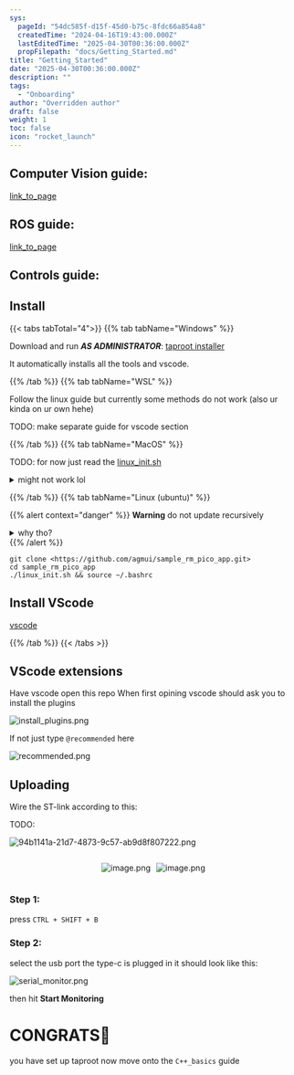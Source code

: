 ```yaml
---
sys:
  pageId: "54dc585f-d15f-45d0-b75c-8fdc66a854a8"
  createdTime: "2024-04-16T19:43:00.000Z"
  lastEditedTime: "2025-04-30T00:36:00.000Z"
  propFilepath: "docs/Getting_Started.md"
title: "Getting_Started"
date: "2025-04-30T00:36:00.000Z"
description: ""
tags:
  - "Onboarding"
author: "Overridden author"
draft: false
weight: 1
toc: false
icon: "rocket_launch"
---
```


## Computer Vision guide:

[link_to_page](86d45bc0-388b-4d26-8848-44f255f73d0e)

## ROS guide:

[link_to_page](3c76c1de-ec8f-46d6-8b0a-294005edc2d5)

## Controls guide:

## Install

{{< tabs tabTotal="4">}}
{{% tab tabName="Windows" %}}

Download and run _**AS ADMINISTRATOR**_: [taproot installer](https://github.com/Thornbots/TeachingFreshies/releases/tag/1.0)

It automatically installs all the tools and vscode.

{{% /tab %}}
{{% tab tabName="WSL" %}}

Follow the linux guide but currently some methods do not work (also ur kinda on ur own hehe)

TODO: make separate guide for vscode section

{{% /tab %}}
{{% tab tabName="MacOS" %}}

TODO: for now just read the [linux_init.sh](https://github.com/agmui/sample_rm_pico_app/blob/main/linux_init.sh)

<details>
<summary>might not work lol</summary>

`brew install libusb pkg-config`

Next install: [vscode](https://code.visualstudio.com/Download)

</details>

{{% /tab %}}
{{% tab tabName="Linux (ubuntu)" %}}

{{% alert context="danger" %}}
**Warning** do not update recursively
<details>
<summary>why tho?</summary>
There are some submodules that may go on for a while (like tinyusb) and I highly
recommend you don't need to get them.
If you want to see what submodules I update just look in `linux_init.sh`
</details>
{{% /alert %}}

```shell
git clone <https://github.com/agmui/sample_rm_pico_app.git>
cd sample_rm_pico_app
./linux_init.sh && source ~/.bashrc
```

## Install VScode

[vscode](https://code.visualstudio.com/Download)

{{% /tab %}}
{{< /tabs >}}

## VScode extensions

Have vscode open this repo
When first opining vscode should ask you to install the plugins

![install_plugins.png](https://prod-files-secure.s3.us-west-2.amazonaws.com/d518164a-d88e-44d1-a4ee-3adb3bd8bce0/89bd30f0-1825-4e77-867b-0a41ce370880/install_plugins.png?X-Amz-Algorithm=AWS4-HMAC-SHA256&X-Amz-Content-Sha256=UNSIGNED-PAYLOAD&X-Amz-Credential=ASIAZI2LB466QHDBNI6K%2F20250806%2Fus-west-2%2Fs3%2Faws4_request&X-Amz-Date=20250806T133439Z&X-Amz-Expires=3600&X-Amz-Security-Token=IQoJb3JpZ2luX2VjED4aCXVzLXdlc3QtMiJHMEUCIBL26QVBCA2ZuzmCHLFSMsupqZnvhPiOTnKrWfWrGmCXAiEAyLGXKdkGfGWU7LDslom4ND7gdSwFNGeTPdGGxxPTNIEq%2FwMIdhAAGgw2Mzc0MjMxODM4MDUiDHTsyCcP%2Fc8%2BR6nEdyrcAyzIKHicFcN28bgvzXDcroPPa7rDZDbh%2F35fWhtXa5jJGhT80sUEP5HdCQEkq5fvuVv871l%2FWmvYiC%2BvzFmoTIbAOVmPlj9FVuMw%2B8KCZpnXMTQt3mjvJlBjRTnwjOJoq77P9dkEI3x80ouOF1TqXlgrC8DhgDRHCR51R%2FLaaXwqV%2FUFyIpfxmHUhyubu1D0b%2By2CqW5179xgYy7UW8QnHYkTeuZ4b7wSg3Xt3LseJpzwK%2F9dFoBhyXYq2yzrxxIQRI%2BFcBAk%2BW2J7IQVY%2FaY6pXUcahJ8jV%2BiwD5ImSBj5I74J3BPyhQLLdTP9508T8Vg6YZ%2BJz0niYlrzRihNYJL2ZmgKvSYOIPcPJFrKUTVk74F6jgDMVXoPDhAD8qkCi1hPkR9mdyULXnkhjgkYMichGeDhGoyRoVwNBSlE2qeoT1Tgdv7TU%2Fua%2BKZTi8lCyEx4jviriA0P9clzQjfK%2FVAUJK2CIiK59xoBGNzVNabyo0tWazfDZ7ZTYeIE4OMyGwkmiHhXKlUjB2x%2FgFMvkmLY1DViZUYPelFjiGXEA%2FeNNmAwivBxl5YNbxB0ym5VWdRaPEAvJoXlx3Tg1nSTpBiQCtEDKWg3zRh0C1msPTVxKfn6aiueys0ZccOKoMN%2BtzcQGOqUBwIJ6%2FEG8xKmx65B4hP5p8nH%2BdhI%2FqS1A6zeS%2BlBREenv2fo747Pflh96lvXfpCjKAs2JsxlPiclQXJKd2shnEUp3R65hOlQFVrFXaT4E1bMATl2oYHFakF%2BnD7a%2BD0UZoJWpaQA1aDVfMiED056VNIWByxYuXT12wk1AnPKZXU9XdHJl0CPqWP1Ta%2BEjG69JPVqS%2FS0ESPT12PIuBcL9IKy7HctM&X-Amz-Signature=89b15af41b6d2d96cadf660d2cd2cd7ab7a3095bb7b6257d6b85090471e4c942&X-Amz-SignedHeaders=host&x-amz-checksum-mode=ENABLED&x-id=GetObject)

If not just type `@recommended` here  

![recommended.png](https://prod-files-secure.s3.us-west-2.amazonaws.com/d518164a-d88e-44d1-a4ee-3adb3bd8bce0/61e661e9-5d85-4dfc-be0d-8d2097a5e793/recommended.png?X-Amz-Algorithm=AWS4-HMAC-SHA256&X-Amz-Content-Sha256=UNSIGNED-PAYLOAD&X-Amz-Credential=ASIAZI2LB466QHDBNI6K%2F20250806%2Fus-west-2%2Fs3%2Faws4_request&X-Amz-Date=20250806T133439Z&X-Amz-Expires=3600&X-Amz-Security-Token=IQoJb3JpZ2luX2VjED4aCXVzLXdlc3QtMiJHMEUCIBL26QVBCA2ZuzmCHLFSMsupqZnvhPiOTnKrWfWrGmCXAiEAyLGXKdkGfGWU7LDslom4ND7gdSwFNGeTPdGGxxPTNIEq%2FwMIdhAAGgw2Mzc0MjMxODM4MDUiDHTsyCcP%2Fc8%2BR6nEdyrcAyzIKHicFcN28bgvzXDcroPPa7rDZDbh%2F35fWhtXa5jJGhT80sUEP5HdCQEkq5fvuVv871l%2FWmvYiC%2BvzFmoTIbAOVmPlj9FVuMw%2B8KCZpnXMTQt3mjvJlBjRTnwjOJoq77P9dkEI3x80ouOF1TqXlgrC8DhgDRHCR51R%2FLaaXwqV%2FUFyIpfxmHUhyubu1D0b%2By2CqW5179xgYy7UW8QnHYkTeuZ4b7wSg3Xt3LseJpzwK%2F9dFoBhyXYq2yzrxxIQRI%2BFcBAk%2BW2J7IQVY%2FaY6pXUcahJ8jV%2BiwD5ImSBj5I74J3BPyhQLLdTP9508T8Vg6YZ%2BJz0niYlrzRihNYJL2ZmgKvSYOIPcPJFrKUTVk74F6jgDMVXoPDhAD8qkCi1hPkR9mdyULXnkhjgkYMichGeDhGoyRoVwNBSlE2qeoT1Tgdv7TU%2Fua%2BKZTi8lCyEx4jviriA0P9clzQjfK%2FVAUJK2CIiK59xoBGNzVNabyo0tWazfDZ7ZTYeIE4OMyGwkmiHhXKlUjB2x%2FgFMvkmLY1DViZUYPelFjiGXEA%2FeNNmAwivBxl5YNbxB0ym5VWdRaPEAvJoXlx3Tg1nSTpBiQCtEDKWg3zRh0C1msPTVxKfn6aiueys0ZccOKoMN%2BtzcQGOqUBwIJ6%2FEG8xKmx65B4hP5p8nH%2BdhI%2FqS1A6zeS%2BlBREenv2fo747Pflh96lvXfpCjKAs2JsxlPiclQXJKd2shnEUp3R65hOlQFVrFXaT4E1bMATl2oYHFakF%2BnD7a%2BD0UZoJWpaQA1aDVfMiED056VNIWByxYuXT12wk1AnPKZXU9XdHJl0CPqWP1Ta%2BEjG69JPVqS%2FS0ESPT12PIuBcL9IKy7HctM&X-Amz-Signature=7a5d8c5add52ca78be665b742ed4a287ac296c77e45efdd7d69fba9212992920&X-Amz-SignedHeaders=host&x-amz-checksum-mode=ENABLED&x-id=GetObject)

## Uploading

Wire the ST-link according to this:

TODO:

![94b1141a-21d7-4873-9c57-ab9d8f807222.png](https://prod-files-secure.s3.us-west-2.amazonaws.com/d518164a-d88e-44d1-a4ee-3adb3bd8bce0/e5fad17d-ab82-4300-9f4c-505ab4b1202c/94b1141a-21d7-4873-9c57-ab9d8f807222.png?X-Amz-Algorithm=AWS4-HMAC-SHA256&X-Amz-Content-Sha256=UNSIGNED-PAYLOAD&X-Amz-Credential=ASIAZI2LB466QHDBNI6K%2F20250806%2Fus-west-2%2Fs3%2Faws4_request&X-Amz-Date=20250806T133439Z&X-Amz-Expires=3600&X-Amz-Security-Token=IQoJb3JpZ2luX2VjED4aCXVzLXdlc3QtMiJHMEUCIBL26QVBCA2ZuzmCHLFSMsupqZnvhPiOTnKrWfWrGmCXAiEAyLGXKdkGfGWU7LDslom4ND7gdSwFNGeTPdGGxxPTNIEq%2FwMIdhAAGgw2Mzc0MjMxODM4MDUiDHTsyCcP%2Fc8%2BR6nEdyrcAyzIKHicFcN28bgvzXDcroPPa7rDZDbh%2F35fWhtXa5jJGhT80sUEP5HdCQEkq5fvuVv871l%2FWmvYiC%2BvzFmoTIbAOVmPlj9FVuMw%2B8KCZpnXMTQt3mjvJlBjRTnwjOJoq77P9dkEI3x80ouOF1TqXlgrC8DhgDRHCR51R%2FLaaXwqV%2FUFyIpfxmHUhyubu1D0b%2By2CqW5179xgYy7UW8QnHYkTeuZ4b7wSg3Xt3LseJpzwK%2F9dFoBhyXYq2yzrxxIQRI%2BFcBAk%2BW2J7IQVY%2FaY6pXUcahJ8jV%2BiwD5ImSBj5I74J3BPyhQLLdTP9508T8Vg6YZ%2BJz0niYlrzRihNYJL2ZmgKvSYOIPcPJFrKUTVk74F6jgDMVXoPDhAD8qkCi1hPkR9mdyULXnkhjgkYMichGeDhGoyRoVwNBSlE2qeoT1Tgdv7TU%2Fua%2BKZTi8lCyEx4jviriA0P9clzQjfK%2FVAUJK2CIiK59xoBGNzVNabyo0tWazfDZ7ZTYeIE4OMyGwkmiHhXKlUjB2x%2FgFMvkmLY1DViZUYPelFjiGXEA%2FeNNmAwivBxl5YNbxB0ym5VWdRaPEAvJoXlx3Tg1nSTpBiQCtEDKWg3zRh0C1msPTVxKfn6aiueys0ZccOKoMN%2BtzcQGOqUBwIJ6%2FEG8xKmx65B4hP5p8nH%2BdhI%2FqS1A6zeS%2BlBREenv2fo747Pflh96lvXfpCjKAs2JsxlPiclQXJKd2shnEUp3R65hOlQFVrFXaT4E1bMATl2oYHFakF%2BnD7a%2BD0UZoJWpaQA1aDVfMiED056VNIWByxYuXT12wk1AnPKZXU9XdHJl0CPqWP1Ta%2BEjG69JPVqS%2FS0ESPT12PIuBcL9IKy7HctM&X-Amz-Signature=79795db7040f0b5a82d23b3cef952e08d42e002aa0b91b70a07b489486d23401&X-Amz-SignedHeaders=host&x-amz-checksum-mode=ENABLED&x-id=GetObject)

<div style="display: flex;flex-direction: row; column-gap:10px; max-width: 630px;justify-content: center;">
<div>

![image.png](https://prod-files-secure.s3.us-west-2.amazonaws.com/d518164a-d88e-44d1-a4ee-3adb3bd8bce0/210ecb78-1116-4d7b-b9b7-2292f66fa2c2/image.png?X-Amz-Algorithm=AWS4-HMAC-SHA256&X-Amz-Content-Sha256=UNSIGNED-PAYLOAD&X-Amz-Credential=ASIAZI2LB466RNFHOMBS%2F20250806%2Fus-west-2%2Fs3%2Faws4_request&X-Amz-Date=20250806T133442Z&X-Amz-Expires=3600&X-Amz-Security-Token=IQoJb3JpZ2luX2VjED4aCXVzLXdlc3QtMiJHMEUCIQDqXm%2FW1V0ypTCW1wOT9o%2Fk93ncJbtiDQtgu4vFI2wSnAIgJcJt9y5Ph%2BCkJvAJlD5qjS6YFfqKXQkfBxizevE12bkq%2FwMIdhAAGgw2Mzc0MjMxODM4MDUiDLlXqc19bGq%2FmMFZ7SrcA9fMszrEN%2FBPRvTXW0iAfqW9xUQQfV%2BJAHew1G69%2FzhmeQc%2Bd82WIFFizlapKA5TgL2vSzY9nMOLyVxyLZRpmlA92ZET%2FOmdOtoazWS9e4JEEbyx5RvsPMo%2FKx6tvZE87tDM4lZFY1eNwEe2AX7%2FfcOkH2ASIT2ltoJBHBFJ0QOaALPWdgtHGXaZoGIyim0f3nc7lx%2BH%2Ff9rWM%2B4Ug0XKz8XZlNsdMXz3BsJOE7UivZ2AFXbnF3MFLzusNc6%2BidG7Ao9bRragAOea%2BtKntrMXy%2FbVuMEmRLTHNlylNvAaDZEDxZIPKrGD9LJk2kQXNUkkkkche3tgPgK8TlXpfdmbx4Hk3qMBwpqS5B1cHTfuHq64GkxD8iVw7kCjPfCCpFX%2BnE1lyQwq0dlR4uyZDO2OhAxJe4Tp8J4WmucBuPWks%2FPTRz105k4oUHyPbEiNpDprUe5%2Bw1kjR9xAgRo2PJtj9DiomPxDDapy0pRHovoVVAhcksA1GzsxPHvGJxHPpzZJw%2BfC0x4jP6j8klmqW%2FX87XoOKCN3xu1yxMByyulFZ%2F89V61PmKysuCN80v353jqnW2G4XTY%2BWzqEPPkjspy2vES0oigZRhE%2Bcfmto89Igin3Ci%2BxWW9xVMY8eF2MNWtzcQGOqUBMtvSVzfM4NjYlIT29qeZ5HI3N04p0Zqy%2FRrEDjx7jIlviZ42FuGeciFes%2Flzy38ZiY70vToVJkFNVS7F88n%2BUYy2dGrQf64kbn26JG6ysBIqNkTw%2B55cOh%2F%2B8umipKmJLvnKBuaj3cL%2BSh8hKcBmqSQE9Zs0rMYknizf6VuaUFa5f9poFWOgOg5qPmRDI%2FJGDMAQSg4eeC5kOfgOtiSUEGTGtxke&X-Amz-Signature=65effb1148b561465458a11d1df25811168b001b952a953de9e4c756c381c709&X-Amz-SignedHeaders=host&x-amz-checksum-mode=ENABLED&x-id=GetObject)

</div>
<div>

![image.png](https://prod-files-secure.s3.us-west-2.amazonaws.com/d518164a-d88e-44d1-a4ee-3adb3bd8bce0/33a0fd0f-8ca6-4a86-8e09-26e95ded1fff/image.png?X-Amz-Algorithm=AWS4-HMAC-SHA256&X-Amz-Content-Sha256=UNSIGNED-PAYLOAD&X-Amz-Credential=ASIAZI2LB466XKABGA67%2F20250806%2Fus-west-2%2Fs3%2Faws4_request&X-Amz-Date=20250806T133442Z&X-Amz-Expires=3600&X-Amz-Security-Token=IQoJb3JpZ2luX2VjED4aCXVzLXdlc3QtMiJHMEUCIEV9H4C3XDMnSmQpE%2Barz9lj%2FILgjhfKukExlVP4m4R7AiEAkxUZt7Ax4hgckJrTQcFawYnmXF6O5w1DDdvi9hQsyDYq%2FwMIdhAAGgw2Mzc0MjMxODM4MDUiDEYWpC27W7x8hmtYfSrcA%2BEMxmmN7m0dFAiPgX4MUWUncAZ4OYwOub2g2omOO%2BMhh9PrUNrECRQFTOuLItvanaVuX%2BRBK7ZegIiOQJBNTYOaaNQ9HpnDsFVxb0XZCADyQazT4jehlW7VyVoswih2bm3yoSOuoBjVbWXb4KD9IIYro60EX72%2Bk3kpVeqd22fjSZOmqQg1%2F1RR4us1uuHe6e7zhdVFm0lYHCJRlQigWbV6yTXljmspLMX5oIsmPR234PYK95urJ5uUNPzmoNaTSRgRHEJdoCMYOofDOS2noFe0IHSf4QSU0cT1REzDh6fTfLPzm9%2FO%2FzhFDPN1APsOQB7WZ%2Fa%2BI4RNr7qjXAEA5pDmj01N6oJO%2BAmW99o5v5T5lgUSmSMfTrNXYu2f210B9qhDvWsxEmOCweHjVPkrnBEJOq1iRop2bfbC%2B%2BwX0dFn6mss611gWv9erOTWOJrIQv3TPU8ZYkrAZvOgCs5TV0IM7rXbtTiimn6svW69w1sGm93TATB%2B8h5%2FFZRO%2BqnmoyIQzWCoJfM3M3bhF1iTKr4pTIfq8VRYoEgqCFH0GaZdXPYrftV34J6K5%2FuLCkmu%2F%2Bx6udXZnSIU0UT3akLCvSHxadFycMinVoHTKN1zCKDXgrctqNpUkDAspW%2BTMJ%2BuzcQGOqUBWJIBS71td95Vqkkeh7gOyiy4bgezmejJp8WQ4iW83QzJDvxSRtdrRGGPbShDdzQgpQxPc71QIJ7P3f9n1XFThg9%2B3R%2B40IkKuB%2BPKO6ZcVddHbU8RnvyfeUTdCRhwOifjFGsCALYfc3iai%2FboBC1WdRGQJXGDUiduFZpf1GemfHYaIGczsGDvee70gqunqbY%2FgMhqOw25ImNPBTILZK0cqLJqw3x&X-Amz-Signature=341b495874d44d17e575790e79193ea93fd4d592b12652b613e5616dcc38cfb2&X-Amz-SignedHeaders=host&x-amz-checksum-mode=ENABLED&x-id=GetObject)

</div>
</div>

### Step 1:

press `CTRL + SHIFT + B`

### Step 2:

select the usb port the type-c is plugged in it should look like this:

![serial_monitor.png](https://prod-files-secure.s3.us-west-2.amazonaws.com/d518164a-d88e-44d1-a4ee-3adb3bd8bce0/f03f4774-05d4-4393-b6a0-d5efb6d315ab/serial_monitor.png?X-Amz-Algorithm=AWS4-HMAC-SHA256&X-Amz-Content-Sha256=UNSIGNED-PAYLOAD&X-Amz-Credential=ASIAZI2LB466QHDBNI6K%2F20250806%2Fus-west-2%2Fs3%2Faws4_request&X-Amz-Date=20250806T133439Z&X-Amz-Expires=3600&X-Amz-Security-Token=IQoJb3JpZ2luX2VjED4aCXVzLXdlc3QtMiJHMEUCIBL26QVBCA2ZuzmCHLFSMsupqZnvhPiOTnKrWfWrGmCXAiEAyLGXKdkGfGWU7LDslom4ND7gdSwFNGeTPdGGxxPTNIEq%2FwMIdhAAGgw2Mzc0MjMxODM4MDUiDHTsyCcP%2Fc8%2BR6nEdyrcAyzIKHicFcN28bgvzXDcroPPa7rDZDbh%2F35fWhtXa5jJGhT80sUEP5HdCQEkq5fvuVv871l%2FWmvYiC%2BvzFmoTIbAOVmPlj9FVuMw%2B8KCZpnXMTQt3mjvJlBjRTnwjOJoq77P9dkEI3x80ouOF1TqXlgrC8DhgDRHCR51R%2FLaaXwqV%2FUFyIpfxmHUhyubu1D0b%2By2CqW5179xgYy7UW8QnHYkTeuZ4b7wSg3Xt3LseJpzwK%2F9dFoBhyXYq2yzrxxIQRI%2BFcBAk%2BW2J7IQVY%2FaY6pXUcahJ8jV%2BiwD5ImSBj5I74J3BPyhQLLdTP9508T8Vg6YZ%2BJz0niYlrzRihNYJL2ZmgKvSYOIPcPJFrKUTVk74F6jgDMVXoPDhAD8qkCi1hPkR9mdyULXnkhjgkYMichGeDhGoyRoVwNBSlE2qeoT1Tgdv7TU%2Fua%2BKZTi8lCyEx4jviriA0P9clzQjfK%2FVAUJK2CIiK59xoBGNzVNabyo0tWazfDZ7ZTYeIE4OMyGwkmiHhXKlUjB2x%2FgFMvkmLY1DViZUYPelFjiGXEA%2FeNNmAwivBxl5YNbxB0ym5VWdRaPEAvJoXlx3Tg1nSTpBiQCtEDKWg3zRh0C1msPTVxKfn6aiueys0ZccOKoMN%2BtzcQGOqUBwIJ6%2FEG8xKmx65B4hP5p8nH%2BdhI%2FqS1A6zeS%2BlBREenv2fo747Pflh96lvXfpCjKAs2JsxlPiclQXJKd2shnEUp3R65hOlQFVrFXaT4E1bMATl2oYHFakF%2BnD7a%2BD0UZoJWpaQA1aDVfMiED056VNIWByxYuXT12wk1AnPKZXU9XdHJl0CPqWP1Ta%2BEjG69JPVqS%2FS0ESPT12PIuBcL9IKy7HctM&X-Amz-Signature=47bc77050f94b57978b4f7c724defa083a487ac16d3e9d8d491130945a4ee73f&X-Amz-SignedHeaders=host&x-amz-checksum-mode=ENABLED&x-id=GetObject)

then hit **Start Monitoring**

# CONGRATS🎉

you have set up taproot now move onto the `C++_basics` guide
